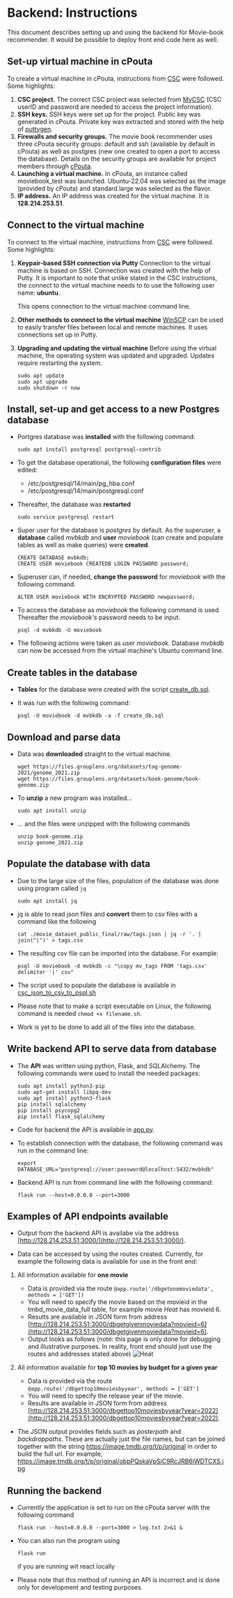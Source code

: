 # Backend: Instructions

This document describes setting up and using the backend for Movie-book recommender. It would be possible to deploy front end code here as well. 

## Set-up virtual machine in cPouta

To create a virtual machine in cPouta, instructions from [CSC](https://docs.csc.fi/cloud/pouta/launch-vm-from-web-gui/#preparatory-steps) were followed. Some highlights: 
1. **CSC project.**
    The correct CSC project was selected from [MyCSC](https://my.csc.fi/) (CSC userID and password are needed to access the project information).
2. **SSH keys.** 
    SSH keys were set up for the project. Public key was generated in cPouta. Private key was extracted and stored with the help of [puttygen](https://www.chiark.greenend.org.uk/~sgtatham/putty/latest.html).
3. **Firewalls and security groups.** 
    The movie book recommender uses three cPouta security groups: default and ssh (available by default in cPouta) as well as postgres (new one created to open a port to access the database). Details on the security groups are available for project members through [cPouta](https://pouta.csc.fi/).
4. **Launching a virtual machine.** 
    In cPouta, an instance called moviebook_test was launched. Ubuntu-22.04 was selected as the image (provided by cPouta) and standard.large was selected as the flavor.
5. **IP address.** 
    An IP address was created for the virtual machine. It is **128.214.253.51**.

## Connect to the virtual machine

To connect to the virtual machine, instructions from [CSC](https://docs.csc.fi/cloud/pouta/connecting-to-vm/) were followed. Some highlights:
1. **Keypair-based SSH connection via Putty**
    Connection to the virtual machine is based on SSH. Connection was created with the help of Putty. It is important to note that unlike stated in the CSC instructions, the connect to the virtual machine needs to to use the following user name: **ubuntu**.

    This opens connection to the virtual machine command line.

2. **Other methods to connect to the virtual machine**
    [WinSCP](https://winscp.net/) can be used to easily transfer files between local and remote machines. It uses connections set up in Putty.

3. **Upgrading and updating the virtual machine**
    Before using the virtual machine, the operating system was updated and upgraded. Updates require restarting the system.

    ```
    sudo apt update
    sudo apt upgrade
    sudo shutdown -r now
    ```

## Install, set-up and get access to a new Postgres database

* Portgres database was **installed** with the following command: 
    ```
    sudo apt install postgresql postgresql-contrib
    ```

* To get the database operational, the following **configuration files** were edited: 
    * /etc/postgresql/14/main/pg_hba.conf
    * /etc/postgresql/14/main/postgresql.conf

* Thereafter, the database was **restarted**
    ```
    sudo service postgresql restart
    ```

* Super user for the database is *postgres* by default. As the superuser, a **database** called *mvbkdb* and **user** *moviebook* (can create and populate tables as well as make queries) were **created**. 
    ```
    CREATE DATABASE mvbkdb;
    CREATE USER moviebook CREATEDB LOGIN PASSWORD password;
    ```

* Superuser can, if needed, **change the password** for *moviebook* with the following command.
    ```
    ALTER USER moviebook WITH ENCRYPTED PASSWORD newpassword;
    ```

* To access the database as *moviebook* the following command is used. Thereafter the *moviebook's* password needs to be input.
    ```
    psql -d mvbkdb -U moviebook
    ```

* The following actions were taken as user *moviebook*. Database *mvbkdb* can now be accessed from the virtual machine's Ubuntu command line. 

## Create tables in the database

* **Tables** for the database were created with the script [create_db.sql](create_db.sql). 

* It was run with the following command:
    ```
    psql -U moviebook -d mvbkdb -a -f create_db.sql
    ```

## Download and parse data

* Data was **downloaded** straight to the virtual machine.
    ```
    wget https://files.grouplens.org/datasets/tag-genome-2021/genome_2021.zip
    wget https://files.grouplens.org/datasets/book-genome/book-genome.zip
    ```

* To **unzip** a new program was installed... 
    ```
    sudo apt install unzip

    ```
* ... and the files were unzipped with the following commands
    ```
    unzip book-genome.zip
    unzip genome_2021.zip
    ```

## Populate the database with data

* Due to the large size of the files, population of the database was done using program called `jq`
    ```
    sudo apt install jq
    ```

* jq is able to read json files and **convert** them to csv files with a command like the following
    ```
    cat ./movie_dataset_public_final/raw/tags.json | jq -r '. | join("|")' > tags.csv
    ```

* The resulting csv file can be imported into the database. For example:
    ```
    psql -U moviebook -d mvbkdb -c "\copy mv_tags FROM 'tags.csv' delimiter '|' csv"
    ```

* The script used to populate the database is available in [csc_json_to_csv_to_psql.sh](csc_json_to_csv_to_psql.sh)
* Please note that to make a script executable on Linux, the following command is needed `chmod +x filename.sh`.

* Work is yet to be done to add all of the files into the database.

## Write backend API to serve data from database

* The **API** was written using python, Flask, and SQLAlchemy. The following commands were used to install the needed packages:
    ```
    sudo apt install python3-pip
    sudo apt-get install libpq-dev
    sudo apt install python3-flask
    pip install sqlalchemy
    pip install psycopg2
    pip install flask_sqlalchemy
    ```

* Code for backend the API is available in [app.py](app.py).

* To establish connection with the database, the following command was run in the command line:
    ```
    export DATABASE_URL="postgresql://user:password@localhost:5432/mvbkdb"
    ```

* Backend API is run from command line with the following command:
    ```
    flask run --host=0.0.0.0 --port=3000
    ```

## Examples of API endpoints available

* Output from the backend API is availabe via the address [http://128.214.253.51:3000/](http://128.214.253.51:3000/).

* Data can be accessed by using the routes created. Currently, for example the following data is available for use in the front end:

1. All information available for **one movie** 
    * Data is provided via the route `@app.route('/dbgetonemoviedata', methods = ['GET'])`
    * You will need to specify the movie based on the movieid in the tmbd_movie_data_full table, for example movie *Heat* has movieid 6.
    * Results are available in JSON form from address [http://128.214.253.51:3000/dbgetgivenmoviedata?movieid=6](http://128.214.253.51:3000/dbgetgivenmoviedata?movieid=6).
    * Output looks as follows (note: this page is only done for debugging and illustrative purposes. In reality, front end should just use the routes and addresses stated above)
    ![Heat](one_movie.jpg)

2. All information available for **top 10 movies by budget for a given year**
    * Data is provided via the route `@app.route('/dbgettop10moviesbyyear', methods = ['GET']`
    * You will need to specify the release year of the movie.
    * Results are available in JSON form from address [http://128.214.253.51:3000/dbgettop10moviesbyyear?year=2022](http://128.214.253.51:3000/dbgettop10moviesbyyear?year=2022).

* The JSON output provides fields such as *posterpath* and *backdroppaths*. These are actually just the file names, but can be joined together with the string https://image.tmdb.org/t/p/original in order to build the full url. For example, https://image.tmdb.org/t/p/original/obpPQskaVpSiC9RcJRB6iWDTCXS.jpg

## Running the backend

* Currently the application is set to run on the cPouta server with the following command
    ```
    flask run --host=0.0.0.0 --port=3000 > log.txt 2>&1 &
    ```
* You can also run the program using
    ```
    flask run
    ```
    if you are running wit react locally

* Please note that this method of running an API is incorrect and is done only for development and testing purposes.


